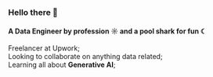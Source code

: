 ### Hello there 👋

#### A Data Engineer by profession ☼ and a pool shark for fun ☾

Freelancer at Upwork;<br>
Looking to collaborate on anything data related;<br>
Learning all about **Generative AI**;<br>
`         ` 
